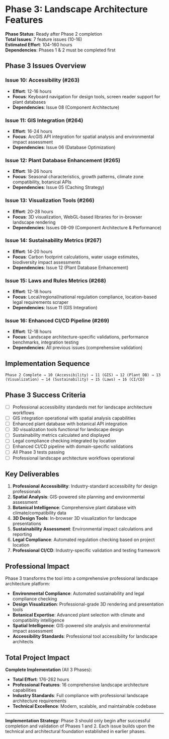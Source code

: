 # Phase 3: Landscape Architecture Features

**Phase Status**: Ready after Phase 2 completion  
**Total Issues**: 7 feature issues (10-16)  
**Estimated Effort**: 104-160 hours  
**Dependencies**: Phases 1 & 2 must be completed first

## Phase 3 Issues Overview

### Issue 10: Accessibility (#263)
- **Effort**: 12-16 hours
- **Focus**: Keyboard navigation for design tools, screen reader support for plant databases
- **Dependencies**: Issue 08 (Component Architecture)

### Issue 11: GIS Integration (#264)
- **Effort**: 16-24 hours
- **Focus**: ArcGIS API integration for spatial analysis and environmental impact assessment
- **Dependencies**: Issue 06 (Database Optimization)

### Issue 12: Plant Database Enhancement (#265)
- **Effort**: 18-26 hours
- **Focus**: Seasonal characteristics, growth patterns, climate zone compatibility, botanical APIs
- **Dependencies**: Issue 05 (Caching Strategy)

### Issue 13: Visualization Tools (#266)
- **Effort**: 20-28 hours
- **Focus**: 3D visualization, WebGL-based libraries for in-browser landscape rendering
- **Dependencies**: Issues 08-09 (Component Architecture & Performance)

### Issue 14: Sustainability Metrics (#267)
- **Effort**: 14-20 hours
- **Focus**: Carbon footprint calculations, water usage estimates, biodiversity impact assessments
- **Dependencies**: Issue 12 (Plant Database Enhancement)

### Issue 15: Laws and Rules Metrics (#268)
- **Effort**: 12-18 hours
- **Focus**: Local/regional/national regulation compliance, location-based legal requirements scraper
- **Dependencies**: Issue 11 (GIS Integration)

### Issue 16: Enhanced CI/CD Pipeline (#269)
- **Effort**: 12-18 hours
- **Focus**: Landscape architecture-specific validations, performance benchmarks, integration testing
- **Dependencies**: All previous issues (comprehensive validation)

## Implementation Sequence

```
Phase 2 Complete → 10 (Accessibility) → 11 (GIS) → 12 (Plant DB) → 13 (Visualization) → 14 (Sustainability) → 15 (Laws) → 16 (CI/CD)
```

## Phase 3 Success Criteria

- [ ] Professional accessibility standards met for landscape architecture workflows
- [ ] GIS integration operational with spatial analysis capabilities
- [ ] Enhanced plant database with botanical API integration
- [ ] 3D visualization tools functional for landscape design
- [ ] Sustainability metrics calculated and displayed
- [ ] Legal compliance checking integrated by location
- [ ] Enhanced CI/CD pipeline with domain-specific validations
- [ ] All Phase 3 tests passing
- [ ] Professional landscape architecture workflows operational

## Key Deliverables

1. **Professional Accessibility**: Industry-standard accessibility for design professionals
2. **Spatial Analysis**: GIS-powered site planning and environmental assessment
3. **Botanical Intelligence**: Comprehensive plant database with climate/compatibility data
4. **3D Design Tools**: In-browser 3D visualization for landscape presentations
5. **Sustainability Assessment**: Environmental impact calculations and reporting
6. **Legal Compliance**: Automated regulation checking based on project location
7. **Professional CI/CD**: Industry-specific validation and testing framework

## Professional Impact

Phase 3 transforms the tool into a comprehensive professional landscape architecture platform:

- **Environmental Compliance**: Automated sustainability and legal compliance checking
- **Design Visualization**: Professional-grade 3D rendering and presentation tools
- **Botanical Expertise**: Advanced plant selection with climate and compatibility intelligence
- **Spatial Intelligence**: GIS-powered site analysis and environmental impact assessment
- **Accessibility Standards**: Professional tool accessibility for landscape architects

## Total Project Impact

**Complete Implementation** (All 3 Phases):
- **Total Effort**: 176-262 hours
- **Professional Features**: 16 comprehensive landscape architecture capabilities
- **Industry Standards**: Full compliance with professional landscape architecture requirements
- **Technical Excellence**: Modern, scalable, and maintainable codebase

---

**Implementation Strategy**: Phase 3 should only begin after successful completion and validation of Phases 1 and 2. Each issue builds upon the technical and architectural foundation established in earlier phases.
